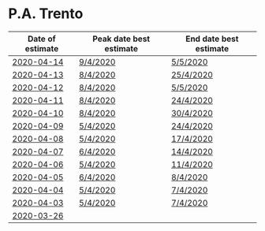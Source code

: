 # P.A. Trento

|Date of estimate|Peak date best estimate|End date best estimate|
|----|----|----|
|[2020-04-14](2020-04-14/README.md)|[9/4/2020](2020-04-14/COVID-19_p.a._trento_j10_2020-04-14.md)|[5/5/2020](2020-04-14/COVID-19_p.a._trento_j9_2020-04-14.md)|
|[2020-04-13](2020-04-13/README.md)|[8/4/2020](2020-04-13/COVID-19_p.a._trento_j9_2020-04-13.md)|[25/4/2020](2020-04-13/COVID-19_p.a._trento_j9_2020-04-13.md)|
|[2020-04-12](2020-04-12/README.md)|[8/4/2020](2020-04-12/COVID-19_p.a._trento_j9_2020-04-12.md)|[5/5/2020](2020-04-12/COVID-19_p.a._trento_j8_2020-04-12.md)|
|[2020-04-11](2020-04-11/README.md)|[8/4/2020](2020-04-11/COVID-19_p.a._trento_j9_2020-04-11.md)|[24/4/2020](2020-04-11/COVID-19_p.a._trento_j8_2020-04-11.md)|
|[2020-04-10](2020-04-10/README.md)|[8/4/2020](2020-04-10/COVID-19_p.a._trento_j9_2020-04-10.md)|[30/4/2020](2020-04-10/COVID-19_p.a._trento_j7_2020-04-10.md)|
|[2020-04-09](2020-04-09/README.md)|[5/4/2020](2020-04-09/COVID-19_p.a._trento_j7_2020-04-09.md)|[24/4/2020](2020-04-09/COVID-19_p.a._trento_j7_2020-04-09.md)|
|[2020-04-08](2020-04-08/README.md)|[5/4/2020](2020-04-08/COVID-19_p.a._trento_j7_2020-04-08.md)|[17/4/2020](2020-04-08/COVID-19_p.a._trento_j7_2020-04-08.md)|
|[2020-04-07](2020-04-07/README.md)|[6/4/2020](2020-04-07/COVID-19_p.a._trento_j7_2020-04-07.md)|[14/4/2020](2020-04-07/COVID-19_p.a._trento_j7_2020-04-07.md)|
|[2020-04-06](2020-04-06/README.md)|[5/4/2020](2020-04-06/COVID-19_p.a._trento_j7_2020-04-06.md)|[11/4/2020](2020-04-06/COVID-19_p.a._trento_j7_2020-04-06.md)|
|[2020-04-05](2020-04-05/README.md)|[6/4/2020](2020-04-05/COVID-19_p.a._trento_j7_2020-04-05.md)|[8/4/2020](2020-04-05/COVID-19_p.a._trento_j8_2020-04-05.md)|
|[2020-04-04](2020-04-04/README.md)|[5/4/2020](2020-04-04/COVID-19_p.a._trento_j7_2020-04-04.md)|[7/4/2020](2020-04-04/COVID-19_p.a._trento_j7_2020-04-04.md)|
|[2020-04-03](2020-04-03/README.md)|[5/4/2020](2020-04-03/COVID-19_p.a._trento_j7_2020-04-03.md)|[7/4/2020](2020-04-03/COVID-19_p.a._trento_j7_2020-04-03.md)|
|[2020-03-26](2020-03-26/README.md)|[](2020-03-26/)|[](2020-03-26/)|
